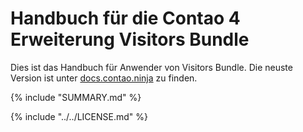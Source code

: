 # Handbuch für die Contao 4 Erweiterung Visitors Bundle

Dies ist das Handbuch für Anwender von Visitors Bundle. Die neuste Version ist unter 
[docs.contao.ninja](http://docs.contao.ninja/) zu finden.


{% include "SUMMARY.md" %}

{% include "../../LICENSE.md" %}

